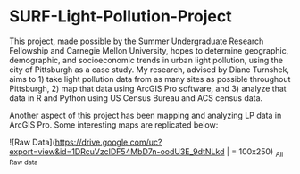 # SURF-Light-Pollution-Project

This project, made possible by the Summer Undergraduate Research Fellowship and Carnegie Mellon University, hopes to determine geographic, demographic, and socioeconomic trends in urban light pollution, using the city of Pittsburgh as a case study.
My research, advised by Diane Turnshek, aims to 1) take light pollution data from as many sites as possible throughout Pittsburgh, 2) map that data using ArcGIS Pro software, and 3) analyze that data in R and Python using US Census Bureau and ACS census data.

Another aspect of this project has been mapping and analyzing LP data in ArcGIS Pro. Some interesting maps are replicated below:

![Raw Data](https://drive.google.com/uc?export=view&id=1DRcuVzcIDF54MbD7n-oodU3E_9dtNLkd | = 100x250)
<sub>All Raw data</sub>

